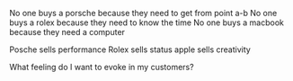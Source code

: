 No one buys a porsche because they need to get from point a-b
No one buys a rolex because they need to know the time
No one buys a macbook because they need a computer

Posche sells performance
Rolex sells status
apple sells creativity

What feeling do I want to evoke in my customers?
